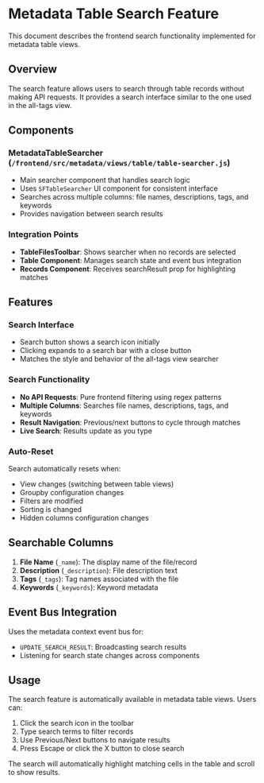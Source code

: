 # Metadata Table Search Feature

This document describes the frontend search functionality implemented for metadata table views.

## Overview

The search feature allows users to search through table records without making API requests. It provides a search interface similar to the one used in the all-tags view.

## Components

### MetadataTableSearcher (`/frontend/src/metadata/views/table/table-searcher.js`)
- Main searcher component that handles search logic
- Uses `SFTableSearcher` UI component for consistent interface
- Searches across multiple columns: file names, descriptions, tags, and keywords
- Provides navigation between search results

### Integration Points
- **TableFilesToolbar**: Shows searcher when no records are selected
- **Table Component**: Manages search state and event bus integration
- **Records Component**: Receives searchResult prop for highlighting matches

## Features

### Search Interface
- Search button shows a search icon initially
- Clicking expands to a search bar with a close button
- Matches the style and behavior of the all-tags view searcher

### Search Functionality
- **No API Requests**: Pure frontend filtering using regex patterns
- **Multiple Columns**: Searches file names, descriptions, tags, and keywords
- **Result Navigation**: Previous/next buttons to cycle through matches
- **Live Search**: Results update as you type

### Auto-Reset
Search automatically resets when:
- View changes (switching between table views)
- Groupby configuration changes
- Filters are modified
- Sorting is changed
- Hidden columns configuration changes

## Searchable Columns

1. **File Name** (`_name`): The display name of the file/record
2. **Description** (`_description`): File description text
3. **Tags** (`_tags`): Tag names associated with the file
4. **Keywords** (`_keywords`): Keyword metadata

## Event Bus Integration

Uses the metadata context event bus for:
- `UPDATE_SEARCH_RESULT`: Broadcasting search results
- Listening for search state changes across components

## Usage

The search feature is automatically available in metadata table views. Users can:

1. Click the search icon in the toolbar
2. Type search terms to filter records
3. Use Previous/Next buttons to navigate results
4. Press Escape or click the X button to close search

The search will automatically highlight matching cells in the table and scroll to show results.